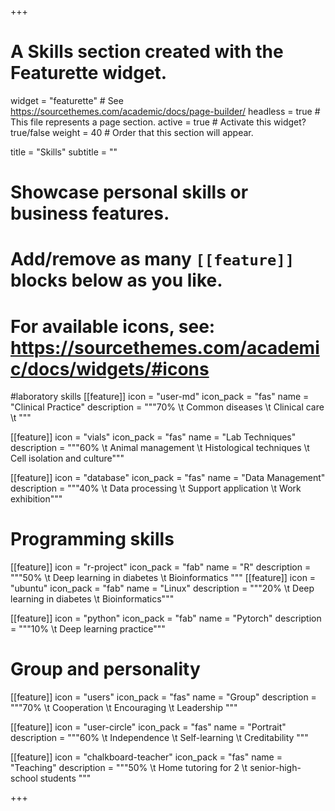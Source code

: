 +++
# A Skills section created with the Featurette widget.
widget = "featurette"  # See https://sourcethemes.com/academic/docs/page-builder/
headless = true  # This file represents a page section.
active = true  # Activate this widget? true/false
weight = 40  # Order that this section will appear.

title = "Skills"
subtitle = ""

# Showcase personal skills or business features.
# 
# Add/remove as many `[[feature]]` blocks below as you like.
# 
# For available icons, see: https://sourcethemes.com/academic/docs/widgets/#icons

#laboratory skills
[[feature]]
  icon = "user-md"
  icon_pack = "fas"
  name = "Clinical Practice"
  description = """70% \t
  Common diseases \t
  Clinical care \t
  """  

[[feature]]
  icon = "vials"
  icon_pack = "fas"
  name = "Lab Techniques"
  description = """60% \t 
  Animal management \t
  Histological techniques \t
  Cell isolation and culture"""

[[feature]]
  icon = "database"
  icon_pack = "fas"
  name = "Data Management"
  description = """40% \t
  Data processing \t
  Support application \t
  Work exhibition"""  



# Programming skills

[[feature]]
  icon = "r-project"
  icon_pack = "fab"
  name = "R"
  description = """50% \t 
  Deep learning in diabetes \t
  Bioinformatics
"""
[[feature]]
  icon = "ubuntu"
  icon_pack = "fab"
  name = "Linux"
  description = """20% \t
  Deep learning in diabetes \t
  Bioinformatics"""

[[feature]]
  icon = "python"
  icon_pack = "fab"
  name = "Pytorch"
  description = """10% \t
  Deep learning practice"""

# Group and personality


[[feature]]
  icon = "users"
  icon_pack = "fas"
  name = "Group"
  description = """70% \t
  Cooperation \t
  Encouraging \t
  Leadership 
  """

[[feature]]
  icon = "user-circle"
  icon_pack = "fas"
  name = "Portrait"
  description = """60% \t
  Independence \t
  Self-learning \t
  Creditability
  """

[[feature]]
  icon = "chalkboard-teacher"
  icon_pack = "fas"
  name = "Teaching"
  description = """50% \t
  Home tutoring for 2 \t 
  senior-high-school students
  """

+++
